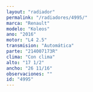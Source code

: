 ```yaml
---
layout: "radiador"
permalink: "/radiadores/4995/"
marca: "Renault"
modelo: "Koleos"
ano: "2016"
motor: "L4 2.5"
transmision: "Automática"
parte: "214007173R"
clima: "Con clima"
alto: "17 1/2"
ancho: "26 11/16"
observaciones: ""
id: "4995"
---
```


